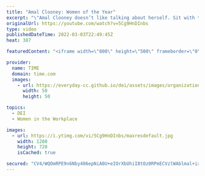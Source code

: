 ```yaml
---
title: "Amal Clooney: Women of the Year"
excerpt: "\"Amal Clooney doesn’t like talking about herself. Sit with the 44-year-old lawyer, and she’ll take you on a tour of some of the worst places in the world, where despots reign and standing up for your rights can get you killed. Yet, inevitably, she finds women in these places who want to challenge power,"
originalUrl: https://youtube.com/watch?v=5Cg9HnDInbs
type: video
publishedDateTime: 2022-03-03T22:49:45Z
heat: 387

featuredContent: "<iframe width=\"800\" height=\"500\" frameborder=\"0\" src=\"https://www.youtube.com/embed/5Cg9HnDInbs\" allow=\"accelerometer; autoplay; encrypted-media; gyroscope; picture-in-picture\" allowfullscreen></iframe>"

provider:
  name: TIME
  domain: time.com
  images:
    - url: https://everyday-cc.github.io/dei/assets/images/organizations/time.com-50x50.jpg
      width: 50
      height: 50

topics:
  - DEI
  - Women in the Workplace

images:
  - url: https://i.ytimg.com/vi/5Cg9HnDInbs/maxresdefault.jpg
    width: 1280
    height: 720
    isCached: true

secured: "CV4/WQOmRPE9n6Nby406epNiA0U+eIOrXbUhiI8tOz0RPmECVzlWAblmal+ix7s9n22c6/ERgT21KOtbRe0g4cV0ydvc4ewp52Zyd14TnPZGvioy2kXt1yTXM3qho09oaUXc8lRI66o/sVEQMYoh3FK7GjI/wRvBKMW76JUHSYFAi1WOF3SMcTcXXy4GEUeb0qW6Q2uhH/TZj6WINBcWoMJqFwgnnytdS6KxrnmSfJ5VTIrI6WHC7tM0XiPih7H2wqNnYe0yoqEZellF1GwkzQmnlXU1jjubLvM5m2Kz1RulhV2QtHLMc4qiCvgQE6dw6eWWjNZrgAl4YCIeGO32NXlM4cu9OcfP1hbBdVh0UvdJ+9BZ/1NCxsmcHpvQbH7j39pp8qpiIjLjER6u2LrlTg==;jGS7eEAVQwv/nl8ebpvsig=="
---
```


